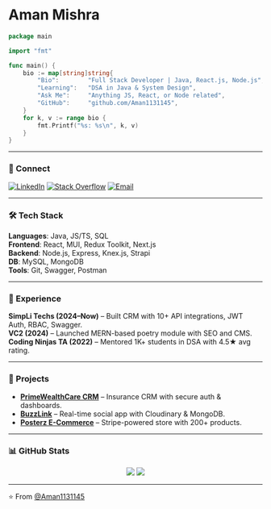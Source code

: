 # Aman Mishra

```go
package main

import "fmt"

func main() {
    bio := map[string]string{
        "Bio":        "Full Stack Developer | Java, React.js, Node.js",
        "Learning":   "DSA in Java & System Design",
        "Ask Me":     "Anything JS, React, or Node related",
        "GitHub":     "github.com/Aman1131145",
    }
    for k, v := range bio {
        fmt.Printf("%s: %s\n", k, v)
    }
}
```

---

### 🔗 Connect
[![LinkedIn](https://img.shields.io/badge/LinkedIn-blue?style=flat&logo=linkedin)](https://linkedin.com/in/amanmishra5) 
[![Stack Overflow](https://img.shields.io/badge/Stack%20Overflow-orange?style=flat&logo=stackoverflow)](https://stackoverflow.com/users/14773695/aman-mishra)
[![Email](https://img.shields.io/badge/Email-red?style=flat&logo=gmail)](mailto:mishraaman113114@gmail.com)

---

### 🛠 Tech Stack
**Languages**: Java, JS/TS, SQL  
**Frontend**: React, MUI, Redux Toolkit, Next.js  
**Backend**: Node.js, Express, Knex.js, Strapi  
**DB**: MySQL, MongoDB  
**Tools**: Git, Swagger, Postman

---

### 💼 Experience
**SimpLi Techs (2024–Now)** – Built CRM with 10+ API integrations, JWT Auth, RBAC, Swagger.  
**VC2 (2024)** – Launched MERN-based poetry module with SEO and CMS.  
**Coding Ninjas TA (2022)** – Mentored 1K+ students in DSA with 4.5★ avg rating.

---

### 🚀 Projects
- **[PrimeWealthCare CRM](https://homepage.primewealthcare.in/)** – Insurance CRM with secure auth & dashboards.
- **[BuzzLink](https://github.com/Aman1131145/Social-Media)** – Real-time social app with Cloudinary & MongoDB.
- **[Posterz E-Commerce](https://github.com/Aman1131145/E-Commerce-Website-Client)** – Stripe-powered store with 200+ products.

---

### 📊 GitHub Stats
<p align="center">
  <img src="https://github-readme-stats.vercel.app/api/top-langs/?username=Aman1131145&theme=tokyonight&layout=compact" />
  <img src="https://github-readme-stats.vercel.app/api?username=Aman1131145&show_icons=true&theme=radical" />
</p>

---

⭐️ From [@Aman1131145](https://github.com/Aman1131145)

